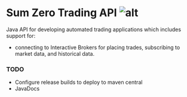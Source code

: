 
# Sum Zero Trading API         ![alt](https://travis-ci.org/rterp/SumZeroTrading.svg?branch=master)

Java API for developing automated trading applications which includes support for:
* connecting to Interactive Brokers for placing trades, subscribing to market data, and historical data.


### TODO
* Configure release builds to deploy to maven central
* JavaDocs




